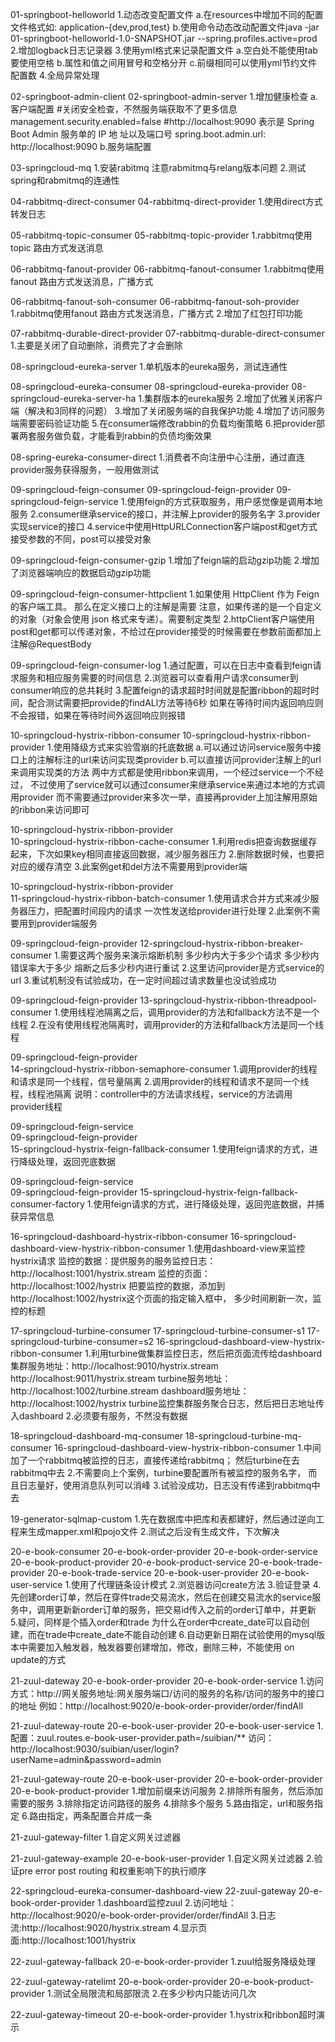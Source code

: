 01-springboot-helloworld
  1.动态改变配置文件
    a.在resources中增加不同的配置文件格式如: application-{dev,prod,test}
    b.使用命令动态改动配置文件java -jar 01-springboot-helloworld-1.0-SNAPSHOT.jar --spring.profiles.active=prod
  2.增加logback日志记录器
  3.使用yml格式来记录配置文件
     a.空白处不能使用tab要使用空格
     b.属性和值之间用冒号和空格分开
     c.前缀相同可以使用yml节约文件配置数
  4.全局异常处理

02-springboot-admin-client
02-springboot-admin-server
  1.增加健康检查
    a.客户端配置
      #关闭安全检查，不然服务端获取不了更多信息
      management.security.enabled=false
      #http://localhost:9090 表示是 Spring Boot Admin 服务单的 IP 地 址以及端口号
      spring.boot.admin.url: http://localhost:9090 
    b.服务端配置
     

03-springcloud-mq
   1.安装rabitmq 注意rabmitmq与relang版本问题
   2.测试spring和rabmitmq的连通性 


04-rabbitmq-direct-consumer
04-rabbitmq-direct-provider
    1.使用direct方式转发日志
    
05-rabbitmq-topic-consumer
05-rabbitmq-topic-provider
    1.rabbitmq使用topic 路由方式发送消息 
    
06-rabbitmq-fanout-provider
06-rabbitmq-fanout-consumer
    1.rabbitmq使用fanout 路由方式发送消息，广播方式

06-rabbitmq-fanout-soh-consumer
06-rabbitmq-fanout-soh-provider
    1.rabbitmq使用fanout 路由方式发送消息，广播方式
    2.增加了红包打印功能
 
 
07-rabbitmq-durable-direct-provider
07-rabbitmq-durable-direct-consumer
    1.主要是关闭了自动删除，消费完了才会删除
   
08-springcloud-eureka-server
    1.单机版本的eureka服务，测试连通性
    
08-springcloud-eureka-consumer
08-springcloud-eureka-provider
08-springcloud-eureka-server-ha
    1.集群版本的eureka服务
    2.增加了优雅关闭客户端（解决和3同样的问题）
    3.增加了关闭服务端的自我保护功能
    4.增加了访问服务端需要密码验证功能
    5.在consumer端修改rabbin的负载均衡策略
    6.把provider部署两套服务做负载，才能看到rabbin的负债均衡效果
    
08-spring-eureka-consumer-direct
    1.消费者不向注册中心注册，通过直连provider服务获得服务，一般用做测试
    
09-springcloud-feign-consumer
09-springcloud-feign-provider
09-springcloud-feign-service
    1.使用feign的方式获取服务，用户感觉像是调用本地服务
    2.consumer继承service的接口，并注解上provider的服务名字
    3.provider实现service的接口
    4.service中使用HttpURLConnection客户端post和get方式接受参数的不同，post可以接受对象
    
09-springcloud-feign-consumer-gzip
    1.增加了feign端的启动gzip功能
    2.增加了浏览器端响应的数据启动gzip功能
    
09-springcloud-feign-consumer-httpclient
    1.如果使用 HttpClient 作为 Feign 的客户端工具。
    那么在定义接口上的注解是需要 注意，如果传递的是一个自定义的对象（对象会使用 json 格式来专递）。需要制定类型
    2.httpClient客户端使用post和get都可以传递对象，不给过在provider接受的时候需要在参数前面都加上注解@RequestBody
    
09-springcloud-feign-consumer-log
    1.通过配置，可以在日志中查看到feign请求服务和相应服务需要的时间信息
    2.浏览器可以查看用户请求consumer到consumer响应的总共耗时 
    3.配置feign的请求超时时间就是配置ribbon的超时时间，配合测试需要把provide的findALl方法等待6秒
    如果在等待时间内返回响应则不会报错，如果在等待时间外返回响应则报错
 
10-springcloud-hystrix-ribbon-consumer
10-springcloud-hystrix-ribbon-provider
    1.使用降级方式来实验雪崩的托底数据
      a.可以通过访问service服务中接口上的注解标注的url来访问实现类provider
      b.可以直接访问provider注解上的url来调用实现类的方法
      两中方式都是使用ribbon来调用，一个经过service一个不经过，
      不过使用了service就可以通过consumer来继承service来通过本地的方式调用provider
      而不需要通过provider来多次一举，直接再provider上加注解用原始的ribbon来访问即可
      
10-springcloud-hystrix-ribbon-provider      
10-springcloud-hystrix-ribbon-cache-consumer
    1.利用redis把查询数据缓存起来，下次如果key相同直接返回数据，减少服务器压力
    2.删除数据时候，也要把对应的缓存清空
    3.此案例get和del方法不需要用到provider端
    
10-springcloud-hystrix-ribbon-provider    
11-springcloud-hystrix-ribbon-batch-consumer
    1.使用请求合并方式来减少服务器压力，把配置时间段内的请求 一次性发送给provider进行处理
    2.此案例不需要用到provider端服务
    
09-springcloud-feign-provider
12-springcloud-hystrix-ribbon-breaker-consumer
    1.需要这两个服务来演示熔断机制
    多少秒内大于多少个请求
    多少秒内错误率大于多少
    熔断之后多少秒内进行重试
    2.这里访问provider是方式service的url
    3.重试机制没有试验成功，在一定时间超过请求数量也没试验成功
    
09-springcloud-feign-provider
13-springcloud-hystrix-ribbon-threadpool-consumer
    1.使用线程池隔离之后，调用provider的方法和fallback方法不是一个线程
    2.在没有使用线程池隔离时，调用provider的方法和fallback方法是同一个线程
    
09-springcloud-feign-provider    
14-springcloud-hystrix-ribbon-semaphore-consumer
    1.调用provider的线程和请求是同一个线程，信号量隔离
    2.调用provider的线程和请求不是同一个线程，线程池隔离 
        说明：controller中的方法请求线程，service的方法调用provider线程
  
09-springcloud-feign-service      
09-springcloud-feign-provider  
15-springcloud-hystrix-feign-fallback-consumer
    1.使用feign请求的方式，进行降级处理，返回兜底数据
 
09-springcloud-feign-service      
09-springcloud-feign-provider 
15-springcloud-hystrix-feign-fallback-consumer-factory
    1.使用feign请求的方式，进行降级处理，返回兜底数据，并捕获异常信息
    
16-springcloud-dashboard-hystrix-ribbon-consumer
16-springcloud-dashboard-view-hystrix-ribbon-consumer
    1.使用dashboard-view来监控hystrix请求
    监控的数据：提供服务的服务监控日志：http://localhost:1001/hystrix.stream
    监控的页面：http://localhost:1002/hystrix
    把要监控的数据，添加到http://localhost:1002/hystrix这个页面的指定输入框中，
    多少时间刷新一次，监控的标题
    
17-springcloud-turbine-consumer
17-springcloud-turbine-consumer-s1
17-springcloud-turbine-consumer=s2
16-springcloud-dashboard-view-hystrix-ribbon-consumer
    1.利用turbine做集群监控日志，然后把页面流传给dashboard
    集群服务地址：http://localhost:9010/hystrix.stream
                   http://localhost:9011/hystrix.stream
    turbine服务地址：http://localhost:1002/turbine.stream
    dashboard服务地址：http://localhost:1002/hystrix
    turbine监控集群服务聚合日志，然后把日志地址传入dashboard
    2.必须要有服务，不然没有数据
    
18-springcloud-dashboard-mq-consumer
18-springcloud-turbine-mq-consumer
16-springcloud-dashboard-view-hystrix-ribbon-consumer
    1.中间加了一个rabbitmq被监控的日志，直接传递给rabbitmq；
    然后turbine在去rabbitmq中去
    2.不需要向上个案例，turbine要配置所有被监控的服务名字，
    而且日志量好，使用消息队列可以消峰
    3.试验没成功，日志没有传递到rabbitmq中去

19-generator-sqlmap-custom
    1.先在数据库中把库和表都建好，然后通过逆向工程来生成mapper.xml和pojo文件
    2.测试之后没有生成文件，下次解决

20-e-book-consumer
20-e-book-order-provider
20-e-book-order-service
20-e-book-product-provider
20-e-book-product-service
20-e-book-trade-provider
20-e-book-trade-service
20-e-book-user-provider
20-e-book-user-service
    1.使用了代理链条设计模式
    2.浏览器访问create方法
    3.验证登录
    4.先创建order订单，然后在穿件trade交易流水，然后在创建交易流水的service服务中，调用更新新order订单的服务，把交易id传入之前的order订单中，并更新
    5.疑问，同样是个插入order和trade 为什么在order中create_date可以自动创建，而在trade中create_date不能自动创建
    6.自动更新日期在试验使用的mysql版本中需要加入触发器，触发器要创建增加，修改，删除三种，不能使用 on update的方式
    
21-zuul-dateway
20-e-book-order-provider
20-e-book-order-service
  1.访问方式：http://网关服务地址:网关服务端口/访问的服务的名称/访问的服务中的接口的地址
  例如：http://localhost:9020/e-book-order-provider/order/findAll 
  
21-zuul-dateway-route
20-e-book-user-provider
20-e-book-user-service
    1.配置：zuul.routes.e-book-user-provider.path=/suibian/**
    访问：http://localhost:9030/suibian/user/login?userName=admin&password=admin
    
21-zuul-gateway-route
20-e-book-user-provider
20-e-book-order-provider
20-e-book-product-provider
    1.增加前缀来访问服务
    2.排除所有服务，然后添加需要的服务
    3.排除指定访问路径的服务
    4.排除多个服务
    5.路由指定，url和服务指定 
    6.路由指定，两条配置合并成一条
    
21-zuul-gateway-filter
    1.自定义网关过滤器

21-zuul-gateway-example
20-e-book-user-provider
    1.自定义网关过滤器
    2.验证pre error post routing 和权重影响下的执行顺序
     
22-springcloud-eureka-consumer-dashboard-view
22-zuul-gateway
20-e-book-order-provider
    1.dashboard监控zuul
    2.访问地址：http://localhost:9020/e-book-order-provider/order/findAll
    3.日志流:http://localhost:9020/hystrix.stream
    4.显示页面:http://localhost:1001/hystrix
    
22-zuul-gateway-fallback
20-e-book-order-provider
    1.zuul给服务降级处理

22-zuul-gateway-ratelimt
20-e-book-order-provider
20-e-book-product-provider
    1.测试全局限流和局部限流
    2.在多少秒内只能访问几次

22-zuul-gateway-timeout
20-e-book-order-provider
    1.hystrix和ribbon超时演示